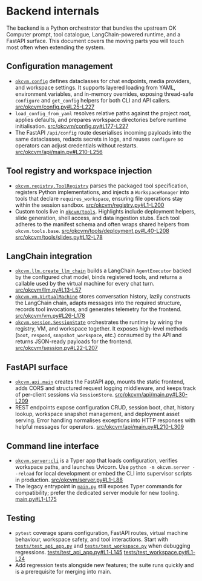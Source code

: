 # Backend internals

The backend is a Python orchestrator that bundles the upstream OK Computer prompt,
tool catalogue, LangChain-powered runtime, and a FastAPI surface. This document
covers the moving parts you will touch most often when extending the system.

## Configuration management
- [`okcvm.config`](../src/okcvm/config.py) defines dataclasses for chat endpoints,
  media providers, and workspace settings. It supports layered loading from YAML,
  environment variables, and in-memory overrides, exposing thread-safe `configure`
  and `get_config` helpers for both CLI and API callers. [src/okcvm/config.py#L25-L227](../src/okcvm/config.py#L25-L227)
- `load_config_from_yaml` resolves relative paths against the project root,
  applies defaults, and prepares workspace directories before runtime
  initialisation. [src/okcvm/config.py#L177-L227](../src/okcvm/config.py#L177-L227)
- The FastAPI `/api/config` route deserialises incoming payloads into the same
  dataclasses, redacts secrets in logs, and reuses `configure` so operators can
  adjust credentials without restarts. [src/okcvm/api/main.py#L210-L256](../src/okcvm/api/main.py#L210-L256)

## Tool registry and workspace injection
- [`okcvm.registry.ToolRegistry`](../src/okcvm/registry.py) parses the packaged
  tool specification, registers Python implementations, and injects a
  `WorkspaceManager` into tools that declare `requires_workspace`, ensuring file
  operations stay within the session sandbox. [src/okcvm/registry.py#L1-L200](../src/okcvm/registry.py#L1-L200)
- Custom tools live in [`okcvm/tools`](../src/okcvm/tools). Highlights include
  deployment helpers, slide generation, shell access, and data ingestion stubs.
  Each tool adheres to the manifest schema and often wraps shared helpers from
  `okcvm.tools.base`. [src/okcvm/tools/deployment.py#L40-L208](../src/okcvm/tools/deployment.py#L40-L208) [src/okcvm/tools/slides.py#L12-L78](../src/okcvm/tools/slides.py#L12-L78)

## LangChain integration
- [`okcvm.llm.create_llm_chain`](../src/okcvm/llm.py) builds a LangChain
  `AgentExecutor` backed by the configured chat model, binds registered tools, and
  returns a callable used by the virtual machine for every chat turn. [src/okcvm/llm.py#L13-L57](../src/okcvm/llm.py#L13-L57)
- [`okcvm.vm.VirtualMachine`](../src/okcvm/vm.py) stores conversation history,
  lazily constructs the LangChain chain, adapts messages into the required
  structure, records tool invocations, and generates telemetry for the
  frontend. [src/okcvm/vm.py#L26-L178](../src/okcvm/vm.py#L26-L178)
- [`okcvm.session.SessionState`](../src/okcvm/session.py) orchestrates the runtime
  by wiring the registry, VM, and workspace together. It exposes high-level
  methods (`boot`, `respond`, `snapshot_workspace`, etc.) consumed by the API and
  returns JSON-ready payloads for the frontend. [src/okcvm/session.py#L22-L207](../src/okcvm/session.py#L22-L207)

## FastAPI surface
- [`okcvm.api.main`](../src/okcvm/api/main.py) creates the FastAPI app, mounts the
  static frontend, adds CORS and structured request logging middleware, and keeps
  track of per-client sessions via `SessionStore`. [src/okcvm/api/main.py#L30-L209](../src/okcvm/api/main.py#L30-L209)
- REST endpoints expose configuration CRUD, session boot, chat, history lookup,
  workspace snapshot management, and deployment asset serving. Error handling
  normalises exceptions into HTTP responses with helpful messages for operators. [src/okcvm/api/main.py#L210-L309](../src/okcvm/api/main.py#L210-L309)

## Command line interface
- [`okcvm.server:cli`](../src/okcvm/server.py) is a Typer app that loads
  configuration, verifies workspace paths, and launches Uvicorn. Use
  `python -m okcvm.server --reload` for local development or embed the CLI into
  supervisor scripts in production. [src/okcvm/server.py#L1-L88](../src/okcvm/server.py#L1-L88)
- The legacy entrypoint in [`main.py`](../main.py) still exposes Typer commands
  for compatibility; prefer the dedicated server module for new tooling. [main.py#L1-L175](../main.py#L1-L175)

## Testing
- `pytest` coverage spans configuration, FastAPI routes, virtual machine
  behaviour, workspace safety, and tool interactions. Start with [`tests/test_api_app.py`](../tests/test_api_app.py) and [`tests/test_workspace.py`](../tests/test_workspace.py) when debugging
  regressions. [tests/test_api_app.py#L1-L145](../tests/test_api_app.py#L1-L145) [tests/test_workspace.py#L1-L24](../tests/test_workspace.py#L1-L24)
- Add regression tests alongside new features; the suite runs quickly and is a
  prerequisite for merging into main.
